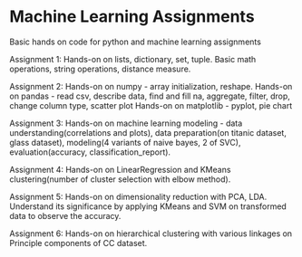 # Machine Learning Assignments
 Basic hands on code for python and machine learning assignments
 
Assignment 1:
 Hands-on on lists, dictionary, set, tuple.
 Basic math operations, string operations, distance measure.
 
Assignment 2:
 Hands-on on numpy - array initialization, reshape.
 Hands-on on pandas - read csv, describe data, find and fill na, aggregate, filter, drop, change column type, scatter plot
 Hands-on on matplotlib - pyplot, pie chart

Assignment 3:
 Hands-on on machine learning modeling - data understanding(correlations and plots), data preparation(on titanic dataset, glass dataset), modeling(4 variants of naive bayes, 2 of SVC), evaluation(accuracy, classification_report).
 
Assignment 4:
 Hands-on on LinearRegression and KMeans clustering(number of cluster selection with elbow method).

Assignment 5:
 Hands-on on dimensionality reduction with PCA, LDA. Understand its significance by applying KMeans and SVM on transformed data to observe the accuracy.
 
Assignment 6:
 Hands-on on hierarchical clustering with various linkages on Principle components of CC dataset.

